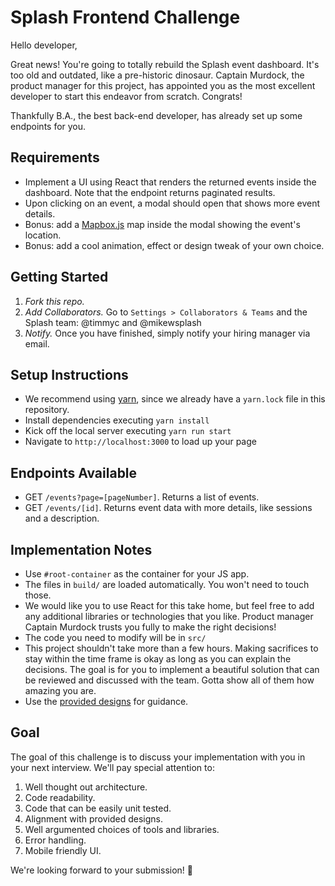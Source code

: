 # Splash Frontend Challenge

Hello developer,

Great news! You're going to totally rebuild the Splash event dashboard. It's too old and outdated, like a pre-historic dinosaur. Captain Murdock, the product manager for this project, has appointed you as the most excellent developer to start this endeavor from scratch. Congrats!

Thankfully B.A., the best back-end developer, has already set up some endpoints for you.

## Requirements

- Implement a UI using React that renders the returned events inside the dashboard. Note that the endpoint returns paginated results.
- Upon clicking on an event, a modal should open that shows more event details.
- Bonus: add a [Mapbox.js](https://www.mapbox.com/) map inside the modal showing the event's location.
- Bonus: add a cool animation, effect or design tweak of your own choice.

## Getting Started

1. _Fork this repo._
2. _Add Collaborators._ Go to `Settings > Collaborators & Teams` and the Splash team: @timmyc and @mikewsplash
3. _Notify._ Once you have finished, simply notify your hiring manager via email.

## Setup Instructions

- We recommend using [yarn](https://yarnpkg.com/en/), since we already have a `yarn.lock` file in this repository.
- Install dependencies executing `yarn install`
- Kick off the local server executing `yarn run start`
- Navigate to `http://localhost:3000` to load up your page

## Endpoints Available

- GET `/events?page=[pageNumber]`. Returns a list of events.
- GET `/events/[id]`. Returns event data with more details, like sessions and a description.

## Implementation Notes

- Use `#root-container` as the container for your JS app.
- The files in `build/` are loaded automatically. You won't need to touch those.
- We would like you to use React for this take home, but feel free to add any additional libraries or technologies that you like. Product manager Captain Murdock trusts you fully to make the right decisions!
- The code you need to modify will be in `src/`
- This project shouldn't take more than a few hours. Making sacrifices to stay within the time frame is okay as long as you can explain the decisions. The goal is for you to implement a beautiful solution that can be reviewed and discussed with the team. Gotta show all of them how amazing you are.
- Use the [provided designs](designs) for guidance.

## Goal

The goal of this challenge is to discuss your implementation with you in your next interview. We'll pay special attention to:

1. Well thought out architecture.
2. Code readability.
3. Code that can be easily unit tested.
4. Alignment with provided designs.
5. Well argumented choices of tools and libraries.
6. Error handling.
7. Mobile friendly UI.

We're looking forward to your submission! 🚀
